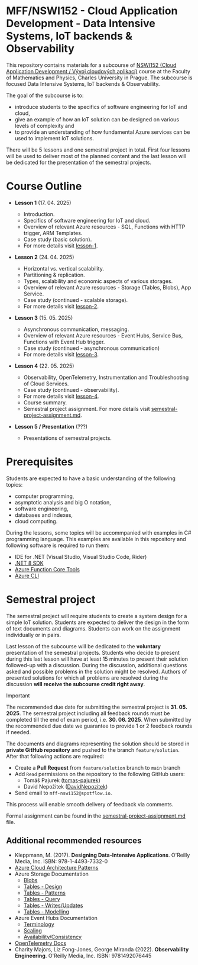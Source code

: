 # MFF/NSWI152 - Cloud Application Development - Data Intensive Systems, IoT backends & Observability

This repository contains materials for a subcourse of [NSWI152 (Cloud Application Development / Vývoj cloudových aplikací)](https://www.ksi.mff.cuni.cz/teaching/nswi152-web/) course at the Faculty of Mathematics and Physics, Charles University in Prague. The subcourse is focused Data Intensive Systems, IoT backends & Observability.

The goal of the subcourse is to:

* introduce students to the specifics of software engineering for IoT and cloud,
* give an example of how an IoT solution can be designed on various levels of complexity and
* to provide an understanding of how fundamental Azure services can be used to implement IoT solutions.

There will be 5 lessons and one semestral project in total. First four lessons will be used to deliver most of the planned content and the last lesson will be dedicated for the presentation of the semestral projects.

# Course Outline

* **Lesson 1** (17. 04. 2025)
  * Introduction.
  * Specifics of software engineering for IoT and cloud.
  * Overview of relevant Azure resources - SQL, Functions with HTTP trigger, ARM Templates. 
  * Case study (basic solution).
  * For more details visit [lesson-1](./lesson-1/README.md).

* **Lesson 2** (24. 04. 2025)
  * Horizontal vs. vertical scalability.
  * Partitioning & replication. 
  * Types, scalability and economic aspects of various storages.
  * Overview of relevant Azure resources - Storage (Tables, Blobs), App Service.
  * Case study (continued - scalable storage).
  * For more details visit [lesson-2](./lesson-2/README.md).

* **Lesson 3** (15. 05. 2025)
  * Asynchronous communication, messaging.
  * Overview of relevant Azure resources - Event Hubs, Service Bus, Functions with Event Hub trigger.
  * Case study (continued - asynchronous communication)
  * For more details visit [lesson-3](./lesson-3/README.md).

* **Lesson 4** (22. 05. 2025)
  * Observability, OpenTelemetry, Instrumentation and Troubleshooting of Cloud Services.
  * Case study (continued - observability).
  * For more details visit [lesson-4](./lesson-4/README.md).
  * Course summary.
  * Semestral project assignment. For more details visit [semestral-project-assignment.md](./semestral-project-assignment.md).

* **Lesson 5 / Presentation** (???)
  * Presentations of semestral projects.

# Prerequisites 

Students are expected to have a basic understanding of the following topics:

* computer programming,
* asymptotic analysis and big O notation,
* software engineering,
* databases and indexes,
* cloud computing.

During the lessons, some topics will be accommpanied with examples in C# programming language. This examples are available in this repository and following software is required to run them:

* IDE for .NET (Visual Studio, Visual Studio Code, Rider)
* [.NET 8 SDK](https://dotnet.microsoft.com/en-us/download/dotnet/8.0)
* [Azure Function Core Tools](https://learn.microsoft.com/en-us/azure/azure-functions/functions-run-local?)
* [Azure CLI](https://learn.microsoft.com/en-us/cli/azure/install-azure-cli)

# Semestral project

The semestral project will require students to create a system design for a simple IoT solution. Students are expected to deliver the design in the form of text documents and diagrams. Students can work on the assignment individually or in pairs.

Last lesson of the subcourse will be dedicated to the **voluntary** presentation of the semestral projects. Students who decide to present during this last lesson will have at least 15 minutes to present their solution followed-up with a discussion. During the discussion, additional questions asked and possible problems in the solution might be resolved. Authors of presented solutions for which all problems are resolved during the discussion **will receive the subcourse credit right away**.

> [!IMPORTANT]
> The recommended due date for submitting the semestral project is **31. 05. 2025**. The semestral project including all feedback rounds must be completed till the end of exam period, i.e. **30. 06. 2025**. When submitted by the recommended due date we guarantee to provide 1 or 2 feedback rounds if needed.


The documents and diagrams representing the solution should be stored in **private GitHub repository** and pushed to the branch `feature/solution`. After that following actions are required:

* Create a  **Pull Request** from `feature/solution` branch to `main` branch 
* Add `Read` permissions on the repository to the following GitHub users:
  * Tomáš Pajurek ([tomas-pajurek](https://github.com/tomas-pajurek))
  * David Nepožitek ([DavidNepozitek](https://github.com/DavidNepozitek))
* Send email to `mff-nswi152@spotflow.io`.

This process will enable smooth delivery of feedback via comments.

Formal assignment can be found in the [semestral-project-assignment.md](./semestral-project-assignment.md) file.

## Additional recommended resources

* Kleppmann, M. (2017). **Designing Data-Intensive Applications**. O'Reilly Media, Inc. ISBN: 978-1-4493-7332-0 
* [Azure Cloud Architecture Patterns](https://docs.microsoft.com/en-us/azure/architecture/patterns/)
* Azure Storage Documentation
  * [Blobs](https://azure.microsoft.com/en-us/services/storage/blobs/)
  * [Tables - Design](https://docs.microsoft.com/en-us/azure/storage/tables/table-storage-design-guidelines)
  * [Tables - Patterns](https://docs.microsoft.com/en-us/azure/storage/tables/table-storage-design-patterns)
  * [Tables - Query](https://docs.microsoft.com/en-us/azure/storage/tables/table-storage-design-for-query)
  * [Tables - Writes/Updates](https://docs.microsoft.com/en-us/azure/storage/tables/table-storage-design-for-modification)
  * [Tables - Modelling](https://docs.microsoft.com/en-us/azure/storage/tables/table-storage-design-modeling)
* Azure Event Hubs Documentation
  * [Terminology](https://docs.microsoft.com/en-us/azure/event-hubs/event-hubs-features)
  * [Scaling](https://docs.microsoft.com/en-us/azure/event-hubs/event-hubs-scalability)
  * [Availability/Consistency](https://docs.microsoft.com/en-us/azure/event-hubs/event-hubs-availability-and-consistency?tabs=dotnet)
* [OpenTelemetry Docs](https://opentelemetry.io/docs/)
* Charity Majors, Liz Fong-Jones, George Miranda (2022). **Observability Engineering**. O'Reilly Media, Inc. ISBN: 9781492076445

